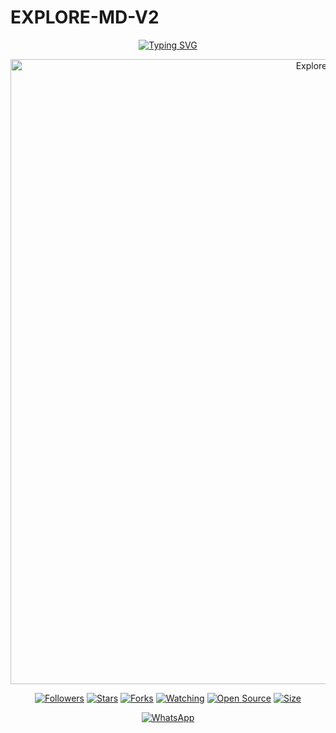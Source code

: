 # EXPLORE-MD-V2
<div align="center">
<a href="https://git.io/typing-svg"><img src="https://readme-typing-svg.demolab.com?font=Lato&weight=19000&size=14&pause=1000&width=435&lines=%E2%9C%A8+%C2%A1The+unstoppable+DFS+Member's+explore-md-v2+unrealesed+with+powerful+baileys!" alt="Typing SVG"/></a>
</div>
<p align="center">
<img src="https://qu.ax/AsaYh.jpg" alt="Explore-MD-V2" width="1000"/>
</p>
<p align="center">
<a href="https://github.com/explore-xmd/followers"><img title="Followers" src="https://img.shields.io/github/followers/explore-md?color=red&style=flat-square"></a>
<a href="https://github.com/nomfundokagwe/EXPLORE-MD-V2/stargazers/"><img title="Stars" src="https://img.shields.io/github/stars/nomfundokagwe/EXPLORE-MD-V2?color=blue&style=flat-square"></a>
<a href="https://github.com/nomfundokagwe/EXPLORE-MD-V2/network/members"><img title="Forks" src="https://img.shields.io/github/forks/nomfundokagwe/EXPLORE-MD-V2?color=red&style=flat-square"></a>
<a href="https://github.com/nomfundokagwe/EXPLORE-MD-V2/watchers"><img title="Watching" src="https://img.shields.io/github/watchers/nomfundokagwe/EXPLORE-MD-V2?label=Watchers&color=blue&style=flat-square"></a>
<a href="https://github.com/explore-xmd"><img title="Open Source" src="https://badges.frapsoft.com/os/v2/open-source.svg?v=103"></a>
<a href="https://github.com/nomfundokagwe/EXPLORE-MD-V2"><img title="Size" src="https://img.shields.io/github/repo-size/nomfundokagwe/EXPLORE-MD-V2?style=flat-square&color=green"></a>
</p>

<p align="center">
<a href="https://whatsapp.com/channel/0029Vb4HUnJAjPXOWnELU82J"><img alt="WhatsApp" src="https://img.shields.io/badge/WhatsApp_Canal-25D366?style=for-the-badge&logo=whatsapp&logoColor=white"/></a>
</p>
